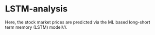 # LSTM-analysis
Here, the stock market prices are predicted via the ML based long-short term memory (LSTM) model///.
